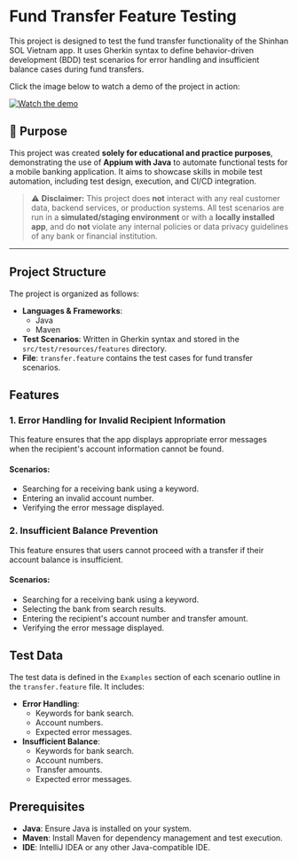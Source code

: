 # Fund Transfer Feature Testing

This project is designed to test the fund transfer functionality of the Shinhan SOL Vietnam app. It uses Gherkin syntax to define behavior-driven development (BDD) test scenarios for error handling and insufficient balance cases during fund transfers.

Click the image below to watch a demo of the project in action:

[![Watch the demo](assets/demo.gif)](https://www.youtube.com/watch?v=FGrSTT0Lt7I)

## 📌 Purpose

This project was created **solely for educational and practice purposes**, demonstrating the use of **Appium with Java** to automate functional tests for a mobile banking application. It aims to showcase skills in mobile test automation, including test design, execution, and CI/CD integration.

> ⚠️ **Disclaimer:** This project does **not** interact with any real customer data, backend services, or production systems. All test scenarios are run in a **simulated/staging environment** or with a **locally installed app**, and do **not** violate any internal policies or data privacy guidelines of any bank or financial institution.

---
## Project Structure

The project is organized as follows:

- **Languages & Frameworks**:
    - Java
    - Maven
- **Test Scenarios**: Written in Gherkin syntax and stored in the `src/test/resources/features` directory.
- **File**: `transfer.feature` contains the test cases for fund transfer scenarios.

## Features

### 1. Error Handling for Invalid Recipient Information
This feature ensures that the app displays appropriate error messages when the recipient's account information cannot be found.

#### Scenarios:
- Searching for a receiving bank using a keyword.
- Entering an invalid account number.
- Verifying the error message displayed.

### 2. Insufficient Balance Prevention
This feature ensures that users cannot proceed with a transfer if their account balance is insufficient.

#### Scenarios:
- Searching for a receiving bank using a keyword.
- Selecting the bank from search results.
- Entering the recipient's account number and transfer amount.
- Verifying the error message displayed.

## Test Data

The test data is defined in the `Examples` section of each scenario outline in the `transfer.feature` file. It includes:

- **Error Handling**:
    - Keywords for bank search.
    - Account numbers.
    - Expected error messages.
- **Insufficient Balance**:
    - Keywords for bank search.
    - Account numbers.
    - Transfer amounts.
    - Expected error messages.

## Prerequisites

- **Java**: Ensure Java is installed on your system.
- **Maven**: Install Maven for dependency management and test execution.
- **IDE**: IntelliJ IDEA or any other Java-compatible IDE.
